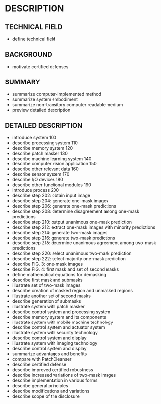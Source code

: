 # DESCRIPTION

## TECHNICAL FIELD

- define technical field

## BACKGROUND

- motivate certified defenses

## SUMMARY

- summarize computer-implemented method
- summarize system embodiment
- summarize non-transitory computer readable medium
- preview detailed description

## DETAILED DESCRIPTION

- introduce system 100
- describe processing system 110
- describe memory system 120
- describe patch masker 130
- describe machine learning system 140
- describe computer vision application 150
- describe other relevant data 160
- describe sensor system 170
- describe I/O devices 180
- describe other functional modules 190
- introduce process 200
- describe step 202: obtain input image
- describe step 204: generate one-mask images
- describe step 206: generate one-mask predictions
- describe step 208: determine disagreement among one-mask predictions
- describe step 210: output unanimous one-mask prediction
- describe step 212: extract one-mask images with minority predictions
- describe step 214: generate two-mask images
- describe step 216: generate two-mask predictions
- describe step 218: determine unanimous agreement among two-mask predictions
- describe step 220: select unanimous two-mask prediction
- describe step 222: select majority one-mask prediction
- describe FIG. 3: one-mask images
- describe FIG. 4: first mask and set of second masks
- define mathematical equations for demasking
- describe first mask and submasks
- illustrate set of two-mask images
- describe creation of masked region and unmasked regions
- illustrate another set of second masks
- describe generation of submasks
- illustrate system with patch masker
- describe control system and processing system
- describe memory system and its components
- illustrate system with mobile machine technology
- describe control system and actuator system
- illustrate system with security technology
- describe control system and display
- illustrate system with imaging technology
- describe control system and display
- summarize advantages and benefits
- compare with PatchCleanser
- describe certified defense
- describe improved certified robustness
- describe increased variations of two-mask images
- describe implementation in various forms
- describe general principles
- describe modifications and variations
- describe scope of the disclosure

